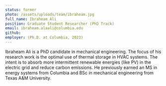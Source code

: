 ```yaml
---
status: former
photo: /assets/uploads/team/ibraheam.jpg
full_name: Ibraheam Ali
position: Graduate Student Researcher (PhD Track)
email: ibraheam.alaali@columbia.edu
github:
employer: (Ph.D. at Columbia, 2023)
---
```

Ibraheam Ali is a PhD candidate in mechanical engineering. The focus of his research work is the optimal use of thermal storage in HVAC systems. The intent is to absorb more intermittent renewable energies (like PV) in the electric grid and reduce carbon emissions. He previously earned an MS in energy systems from Columbia and BSc in mechanical engineering from Texas A&M University.
